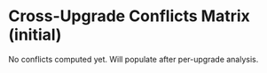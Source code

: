 # Cross-Upgrade Conflicts Matrix (initial)

No conflicts computed yet. Will populate after per-upgrade analysis.

